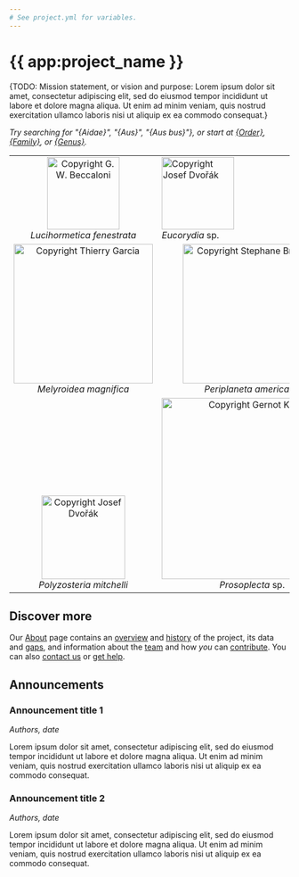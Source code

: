 ```yaml
---
# See project.yml for variables.
---
```


# {{ app:project_name }}
{TODO: Mission statement, or vision and purpose: Lorem ipsum dolor sit amet, consectetur adipiscing elit, sed do eiusmod tempor incididunt ut labore et dolore magna aliqua. Ut enim ad minim veniam, quis nostrud exercitation ullamco laboris nisi ut aliquip ex ea commodo consequat.}

<autocomplete-otu class="w-80 place-content-center" placeholder="Search by taxon name"/>

_Try searching for "{Aidae}", "{Aus}", "{Aus bus}"}, or start at [{Order}]({{app:project_url}}/otu/{id}/overview), [{Family}]({{app:project_url}}/otu/{id}/overview), or [{Genus}]({{app:project_url}}/otu/{id}/overview)._
<table>
    <tbody>
        <tr valign="bottom">
            <td width="25%" style="text-align: center;">
                <img alt="Copyright G. W. Beccaloni" title="Copyright G. W. Beccaloni"
                    src="http://Cockroach.archive.speciesfile.org/HomePage/Cockroach/img_Logo/Lucihormetica_fenestrataSmall.jpg"
                    width="130px" style="border-style: none;"><br>
                <i>Lucihormetica fenestrata</i><br>
            </td>
            <td width="25%">
                <img alt="Copyright Josef Dvořák" title="Copyright Josef Dvořák"
                    src="http://Cockroach.archive.speciesfile.org/HomePage/Cockroach/img_Logo/Eucorydia_sp.jpg"
                    width="130px" style="border-style: none;"><br>
                <i>Eucorydia</i> sp.<br>
            </td>
            <td width="25%">
                <img alt="Copyright G. W. Beccaloni" title="Copyright G. W. Beccaloni"
                    src="http://Cockroach.archive.speciesfile.org/HomePage/Cockroach/img_Logo/Elliptorhina_javanicaSmall.jpg"
                    width="130px" style="border-style: none;"><br>
                <i>Elliptorhina javanica</i><br>
            </td>
            <td width="25%">
                <img alt="Copyright Josef Dvořáki" title="Copyright Josef Dvořák"
                    src="http://Cockroach.archive.speciesfile.org/HomePage/Cockroach/img_Logo/Capucina_sp.jpg"
                    width="130px" style="border-style: none;"><br>
                <i>Capucina</i> sp.
            </td>
        </tr>
        <tr valign="bottom">
            <td style="text-align: center;">
                <img alt="Copyright Thierry Garcia" title="Copyright Thierry Garcia"
                    src="http://Cockroach.archive.speciesfile.org/HomePage/Cockroach/img_Logo/Melyroidea_magnifica.jpg"
                    width="250px" style="border-style: none;"><br>
                <i>Melyroidea magnifica</i>
            </td>
            <td style="text-align: center;">
                <img alt="Copyright Stephane Brouard" title="Copyright Stephane Brouard"
                    src="http://Cockroach.archive.speciesfile.org/HomePage/Cockroach/img_Logo/Periplaneta_americanaSmall.jpg"
                    width="250px" style="border-style: none;"><br>
                <i>Periplaneta americana</i>
            </td>
            <td style="text-align: center;">
                <img alt="Copyright G. W. Beccaloni" title="Copyright G. W. Beccaloni"
                    src="http://Cockroach.archive.speciesfile.org/HomePage/Cockroach/img_Logo/Ectobius_lapponicus.jpg"
                    width="250px" height="146px" style="border-style: none;"><br>
                <i>Ectobius lapponicus</i>
            </td>
        </tr>
        <tr valign="bottom">
            <td width="33%" style="text-align: center;">
                <img alt="Copyright Josef Dvořák" title="Copyright Josef Dvořák"
                    src="http://Cockroach.archive.speciesfile.org/HomePage/Cockroach/img_Logo/Polyzosteria_mitchelli.jpg"
                    width="150px" style="border-style: none;"><br>
                <i>Polyzosteria mitchelli</i>
            </td>
            <td width="33%" style="text-align: center;">
                <img alt="Copyright Gernot Kunz" title="Copyright Gernot Kunz"
                    src="http://Cockroach.archive.speciesfile.org/HomePage/Cockroach/img_Logo/Prosoplecta_sp.jpg"
                    width="325px" style="border-style: none;"><br>
                <i>Prosoplecta</i> sp.
            </td>
            <td width="33%" style="text-align: center;">
                <img alt="Copyright Josef Dvořák" title="Copyright Josef Dvořák"
                    src="http://Cockroach.archive.speciesfile.org/HomePage/Cockroach/img_Logo/Caeparia_sp.jpg"
                    width="150px" style="border-style: none;"><br>
                <i>Caeparia</i> sp.
            </td>
        </tr>
    </tbody>
</table>

## Discover more
Our [About](about) page contains an [overview](about#overview) and [history](about#history) of the project, its data and [gaps](about#gaps-as-opportunity),<D-r> and information about the [team](about#team) and how _you_ can [contribute](about#contribute-or-get-help). You can also [contact us](about#contribute-or-get-help) or [get help](about#contribute-or-get-help). 

## Announcements
### Announcement title 1
<!--- add inline --->
_Authors, date_

Lorem ipsum dolor sit amet, consectetur adipiscing elit, sed do eiusmod tempor incididunt ut labore et dolore magna aliqua. Ut enim ad minim veniam, quis nostrud exercitation ullamco laboris nisi ut aliquip ex ea commodo consequat.

### Announcement title 2
_Authors, date_

Lorem ipsum dolor sit amet, consectetur adipiscing elit, sed do eiusmod tempor incididunt ut labore et dolore magna aliqua. Ut enim ad minim veniam, quis nostrud exercitation ullamco laboris nisi ut aliquip ex ea commodo consequat.
